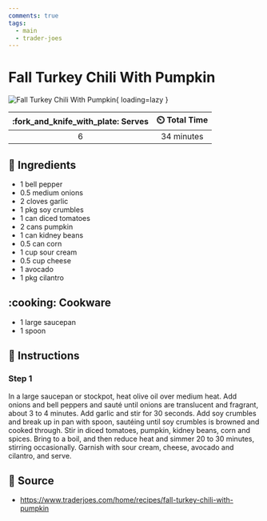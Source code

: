 ```yaml
---
comments: true
tags:
  - main
  - trader-joes
---
```

# Fall Turkey Chili With Pumpkin

![Fall Turkey Chili With Pumpkin](../assets/images/fall-turkey-chili-with-pumpkin.png){ loading=lazy }

| :fork_and_knife_with_plate: Serves | :timer_clock: Total Time |
|:----------------------------------:|:-----------------------: |
| 6 | 34 minutes |

## :salt: Ingredients

- 1 bell pepper
- 0.5 medium onions
- 2 cloves garlic
- 1 pkg soy crumbles
- 1 can diced tomatoes
- 2 cans pumpkin
- 1 can kidney beans
- 0.5 can corn
- 1 cup sour cream
- 0.5 cup cheese
- 1 avocado
- 1 pkg cilantro

## :cooking: Cookware

- 1 large saucepan
- 1 spoon

## :pencil: Instructions

### Step 1

In a large saucepan or stockpot, heat olive oil over medium heat. Add onions and bell peppers and sauté until onions
are translucent and fragrant, about 3 to 4 minutes. Add garlic and stir for 30 seconds. Add soy crumbles and break up
in pan with spoon, sautéing until soy crumbles is browned and cooked through. Stir in diced tomatoes, pumpkin, kidney
beans, corn and spices. Bring to a boil, and then reduce heat and simmer 20 to 30 minutes, stirring occasionally.
Garnish with sour cream, cheese, avocado and cilantro, and serve.

## :link: Source

- <https://www.traderjoes.com/home/recipes/fall-turkey-chili-with-pumpkin>

